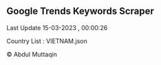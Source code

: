

## Google Trends Keywords Scraper 
 
Last Update 15-03-2023 , 00:00:26

Country List :
VIETNAM.json



© Abdul Muttaqin 
